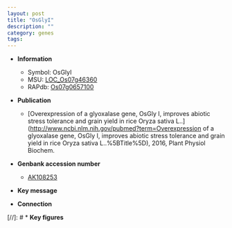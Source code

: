 ```yaml
---
layout: post
title: "OsGlyI"
description: ""
category: genes
tags: 
---
```


* **Information**  
    + Symbol: OsGlyI  
    + MSU: [LOC_Os07g46360](http://rice.plantbiology.msu.edu/cgi-bin/ORF_infopage.cgi?orf=LOC_Os07g46360)  
    + RAPdb: [Os07g0657100](http://rapdb.dna.affrc.go.jp/viewer/gbrowse_details/irgsp1?name=Os07g0657100)  

* **Publication**  
    + [Overexpression of a glyoxalase gene, OsGly I, improves abiotic stress tolerance and grain yield in rice Oryza sativa L..](http://www.ncbi.nlm.nih.gov/pubmed?term=Overexpression of a glyoxalase gene, OsGly I, improves abiotic stress tolerance and grain yield in rice Oryza sativa L..%5BTitle%5D), 2016, Plant Physiol Biochem.

* **Genbank accession number**  
    + [AK108253](http://www.ncbi.nlm.nih.gov/nuccore/AK108253)

* **Key message**  

* **Connection**  

[//]: # * **Key figures**  


